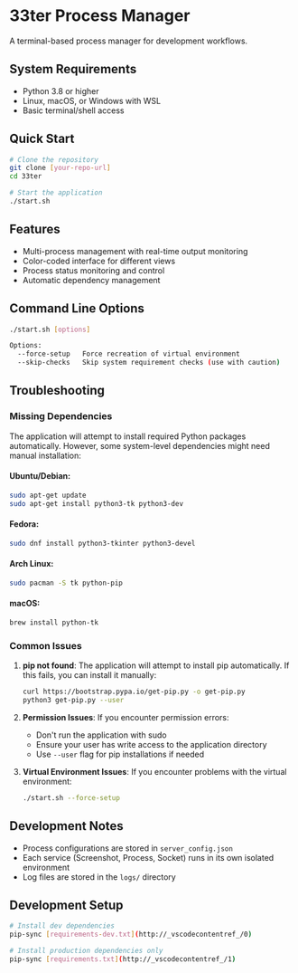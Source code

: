 # 33ter Process Manager

A terminal-based process manager for development workflows.

## System Requirements

- Python 3.8 or higher
- Linux, macOS, or Windows with WSL
- Basic terminal/shell access

## Quick Start

```bash
# Clone the repository
git clone [your-repo-url]
cd 33ter

# Start the application
./start.sh
```

## Features

- Multi-process management with real-time output monitoring
- Color-coded interface for different views
- Process status monitoring and control
- Automatic dependency management

## Command Line Options

```bash
./start.sh [options]

Options:
  --force-setup   Force recreation of virtual environment
  --skip-checks   Skip system requirement checks (use with caution)
```

## Troubleshooting

### Missing Dependencies
The application will attempt to install required Python packages automatically. However, some system-level dependencies might need manual installation:

#### Ubuntu/Debian:
```bash
sudo apt-get update
sudo apt-get install python3-tk python3-dev
```

#### Fedora:
```bash
sudo dnf install python3-tkinter python3-devel
```

#### Arch Linux:
```bash
sudo pacman -S tk python-pip
```

#### macOS:
```bash
brew install python-tk
```

### Common Issues

1. **pip not found**: The application will attempt to install pip automatically. If this fails, you can install it manually:
   ```bash
   curl https://bootstrap.pypa.io/get-pip.py -o get-pip.py
   python3 get-pip.py --user
   ```

2. **Permission Issues**: If you encounter permission errors:
   - Don't run the application with sudo
   - Ensure your user has write access to the application directory
   - Use `--user` flag for pip installations if needed

3. **Virtual Environment Issues**: If you encounter problems with the virtual environment:
   ```bash
   ./start.sh --force-setup
   ```

## Development Notes

- Process configurations are stored in `server_config.json`
- Each service (Screenshot, Process, Socket) runs in its own isolated environment
- Log files are stored in the `logs/` directory

## Development Setup

```bash
# Install dev dependencies
pip-sync [requirements-dev.txt](http://_vscodecontentref_/0)

# Install production dependencies only
pip-sync [requirements.txt](http://_vscodecontentref_/1)